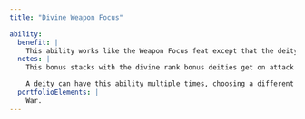 ```yaml
---
title: "Divine Weapon Focus"

ability:
  benefit: |
    This ability works like the Weapon Focus feat except that the deity receives a bonus of +4 on attacks with the weapon.
  notes: |
    This bonus stacks with the divine rank bonus deities get on attack rolls, and with the Divine Weapon Mastery salient divine ability. It also stacks with the Weapon Focus and Greater Weapon Focus feats.

    A deity can have this ability multiple times, choosing a different kind of weapon each time.
  portfolioElements: |
    War.
---
```

